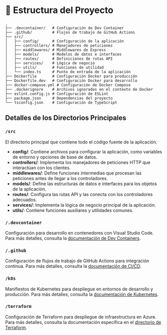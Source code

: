 # 📁 Estructura del Proyecto

```
.
├── .devcontainer/   # Configuración de Dev Container
├── .github/         # Flujos de trabajo de GitHub Actions
├── src/
│   ├── config/      # Configuración de la aplicación
│   ├── controllers/ # Manejadores de peticiones
│   ├── middlewares/ # Middlewares de Express
│   ├── models/      # Modelos de datos e interfaces
│   ├── routes/      # Definiciones de rutas API
│   ├── services/    # Lógica de negocio
│   ├── utils/       # Funciones de utilidad
│   └── index.ts     # Punto de entrada de la aplicación
├── Dockerfile       # Configuración Docker para producción
├── Dockerfile.dev   # Configuración Docker para desarrollo
├── docker-compose.yml # Configuración de Docker Compose
├── .dockerignore    # Archivos ignorados en el contexto de Docker
├── eslint.config.js # Configuración de ESLint
├── package.json     # Dependencias del proyecto
└── tsconfig.json    # Configuración de TypeScript
```

## Detalles de los Directorios Principales

### `/src`
El directorio principal que contiene todo el código fuente de la aplicación.

- **config/**: Contiene archivos para configurar la aplicación, como variables de entorno y opciones de base de datos.
- **controllers/**: Implementa los manejadores de peticiones HTTP que interactúan con los clientes.
- **middlewares/**: Define funciones intermedias que procesan las peticiones antes de llegar a los controladores.
- **models/**: Define las estructuras de datos e interfaces para los objetos de la aplicación.
- **routes/**: Configura las rutas API y las conecta con los controladores adecuados.
- **services/**: Implementa la lógica de negocio principal de la aplicación.
- **utils/**: Contiene funciones auxiliares y utilidades comunes.

### `/.devcontainer`
Configuración para desarrollo en contenedores con Visual Studio Code. Para más detalles, consulta la [documentación de Dev Containers](./dev-containers.md).

### `/.github`
Configuración de flujos de trabajo de GitHub Actions para integración continua. Para más detalles, consulta la [documentación de CI/CD](./ci-cd.md).

### `/k8s`
Manifiestos de Kubernetes para despliegue en entornos de desarrollo y producción. Para más detalles, consulta la [documentación de Kubernetes](./kubernetes-development.md).

### `/terraform`
Configuración de Terraform para despliegue de infraestructura en Azure. Para más detalles, consulta la documentación específica en el [directorio de Terraform](../terraform/README.md).